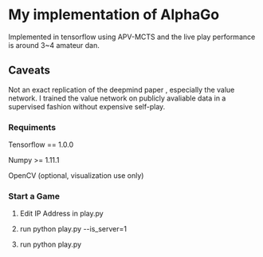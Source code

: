 # My implementation of AlphaGo
Implemented in tensorflow using APV-MCTS and the live play performance is around 3~4 amateur dan.


## Caveats
Not an exact replication of the deepmind paper , especially the value network. I trained the value network on publicly avaliable data in a supervised fashion without expensive self-play. 


### Requiments

Tensorflow == 1.0.0

Numpy >= 1.11.1

OpenCV (optional, visualization use only)

### Start a Game

1. Edit IP Address in play.py

2. run python play.py --is_server=1

3. run python play.py
